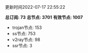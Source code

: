 更新时间2022-07-17 22:55:22

**总订阅: 73**
**总节点: 3701**
**有效节点: 1007**
- trojan节点: 153
- ss节点: 753
- v2ray节点: 98
- ssr节点: 3
